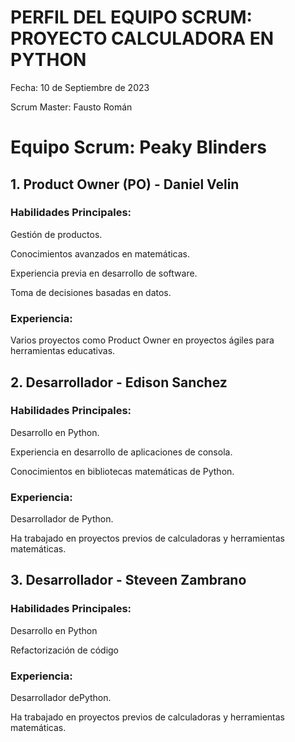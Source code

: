 # PERFIL DEL EQUIPO SCRUM: PROYECTO CALCULADORA EN PYTHON

Fecha: 10 de Septiembre de 2023

Scrum Master: Fausto Román

# Equipo Scrum: Peaky Blinders

## 1. Product Owner (PO) - Daniel Velin

### Habilidades Principales:

Gestión de productos.

Conocimientos avanzados en matemáticas.

Experiencia previa en desarrollo de software.

Toma de decisiones basadas en datos.

###  Experiencia:

Varios proyectos como Product Owner en proyectos ágiles para herramientas educativas.


## 2. Desarrollador - Edison Sanchez

### Habilidades Principales:

Desarrollo en Python.

Experiencia en desarrollo de aplicaciones de consola.

Conocimientos en bibliotecas matemáticas de Python.

### Experiencia:

Desarrollador de Python.

Ha trabajado en proyectos previos de calculadoras y herramientas matemáticas.

## 3. Desarrollador - Steveen Zambrano

### Habilidades Principales:

Desarrollo en Python

Refactorización de código

### Experiencia:

Desarrollador dePython.

Ha trabajado en proyectos previos de calculadoras y herramientas matemáticas.
